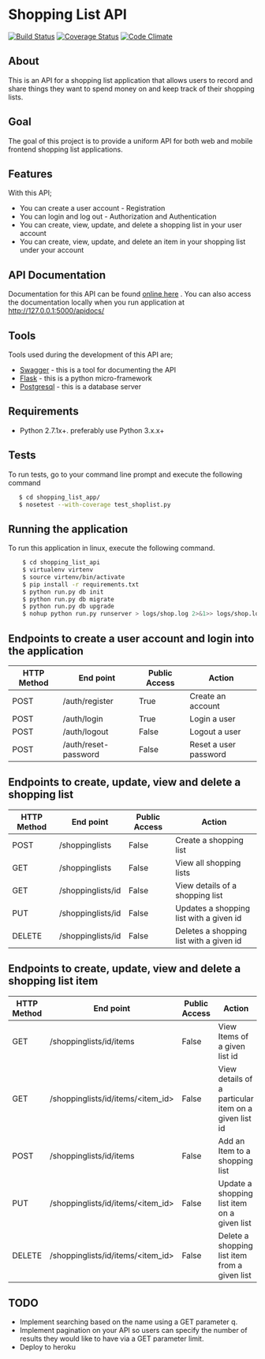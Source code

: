 # Shopping List API
[![Build Status](https://travis-ci.org/kasulani/shoppinglist_api.svg?branch=master)](https://travis-ci.org/kasulani/shoppinglist_api)
[![Coverage Status](https://coveralls.io/repos/github/kasulani/shoppinglist_api/badge.svg?branch=master)](https://coveralls.io/github/kasulani/shoppinglist_api?branch=master)
[![Code Climate](https://codeclimate.com/github/kasulani/shoppinglist_api.svg)](https://codeclimate.com/github/kasulani/shoppinglist_api)
## About
This is an API for a shopping list application that allows users to record and share things they want
to spend money on and keep track of their shopping lists.
## Goal
The goal of this project is to provide a uniform API for both web and mobile frontend shopping list applications.
## Features
With this API;
- You can create a user account - Registration
- You can login and log out - Authorization and Authentication
- You can create, view, update, and delete a shopping list in your user account
- You can create, view, update, and delete an item in your shopping list under your account
## API Documentation
Documentation for this API can be found [online here](https://app.swaggerhub.com/apis/kasulani/shoppinglist_api/1.0.0)
. You can also access the documentation locally when you run application at http://127.0.0.1:5000/apidocs/
## Tools
Tools used during the development of this API are;
- [Swagger](https://swagger.io/) - this is a tool for documenting the API
- [Flask](http://flask.pocoo.org/) - this is a python micro-framework
- [Postgresql](https://www.postgresql.org/) - this is a database server
## Requirements
- Python 2.7.1x+. preferably use Python 3.x.x+
## Tests
To run tests, go to your command line prompt and execute the following command
```sh
   $ cd shopping_list_app/
   $ nosetest --with-coverage test_shoplist.py
```
## Running the application
To run this application in linux, execute the following command.
```sh
    $ cd shopping_list_api
    $ virtualenv virtenv
    $ source virtenv/bin/activate
    $ pip install -r requirements.txt
    $ python run.py db init
    $ python run.py db migrate
    $ python run.py db upgrade
    $ nohup python run.py runserver > logs/shop.log 2>&1>> logs/shop.log & disown
```
## Endpoints to create a user account and login into the application
HTTP Method|End point | Public Access|Action
-----------|----------|--------------|------
POST | /auth/register | True | Create an account
POST | /auth/login | True | Login a user
POST | /auth/logout | False | Logout a user
POST | /auth/reset-password | False | Reset a user password
## Endpoints to create, update, view and delete a shopping list
HTTP Method|End point | Public Access|Action
-----------|----------|--------------|------
POST | /shoppinglists | False | Create a shopping list
GET | /shoppinglists | False | View all shopping lists
GET | /shoppinglists/id | False | View details of a shopping list
PUT | /shoppinglists/id | False | Updates a shopping list with a given id
DELETE | /shoppinglists/id | False | Deletes a shopping list with a given id
## Endpoints to create, update, view and delete a shopping list item
HTTP Method|End point | Public Access|Action
-----------|----------|--------------|------
GET | /shoppinglists/id/items | False | View Items of a given list id
GET | /shoppinglists/id/items/<item_id> | False | View details of a particular item on a given list id
POST | /shoppinglists/id/items | False | Add an Item to a shopping list
PUT | /shoppinglists/id/items/<item_id> | False | Update a shopping list item on a given list
DELETE | /shoppinglists/id/items/<item_id> | False | Delete a shopping list item from a given list
## TODO
- Implement searching​ ​based​ ​on​ ​the​ ​name​ ​using​ a GET​ parameter​ q.
- Implement​ ​pagination​ ​on​ ​your​ ​API​ ​so​ ​users​ ​can​ ​specify​ ​the​ ​number​ ​of​ ​results​ ​they​ ​would
 like​ ​to​ ​have​ ​via​ ​a ​GET​ parameter​ ​limit​.
- Deploy to heroku


